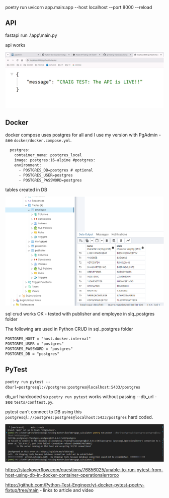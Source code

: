 poetry run uvicorn app.main:app --host localhost --port 8000 --reload

##  API

fastapi run .\app\main.py      

api works

![API HEALTHCHECKER OK](./images/api-healthchecker-OK.png)

## Docker

docker compose uses postgres for all and I use my version with PgAdmin - see `docker/docker.compose.yml`.

```
  postgres:  
    container_name: postgres_local  
    image: postgres:16-alpine #postgres:
    environment:
      - POSTGRES_DB=postgres # optional
      - POSTGRES_USER=postgres
      - POSTGRES_PASSWORD=postgres
```

tables created in DB

![TABLES CREATED](./images/pgadmin.png)

sql crud works OK - tested with publisher and employee in slq_postgres folder

The following are used in Python CRUD in sql_postgres folder

```
POSTGRES_HOST = "host.docker.internal"
POSTGRES_USER = "postgres"
POSTGRES_PASSWORD = "postgres"
POSTGRES_DB = "postgres"
```

## PyTest

`poetry run pytest --dburl=postgresql://postgres:postgres@localhost:5433/postgres`

db_url hardcoded so `poetry run pytest` works without passing --db_url - see `tests/conftest.py`.

pytest can't connect to DB using this `postgresql://postgres:postgres@localhost:5433/postgres` hard coded.

![PYTEST CANNOT CONNECT TO DB](./images/pytest.png)

https://stackoverflow.com/questions/76856025/unable-to-run-pytest-from-host-using-db-in-docker-container-operationalerrorco

https://github.com/Python-Test-Engineer/yt-docker-pytest-poetry-fixtup/tree/main - links to article and video

